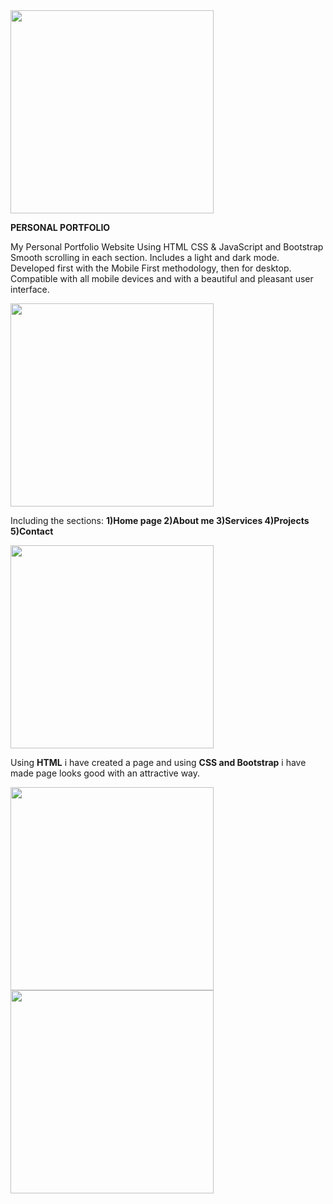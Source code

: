 
<img width="325" src="https://github.com/Ramreddy2748/My_Portfolio/assets/139142874/756fb0e1-3c7c-4fe2-b361-b2ce2082aadc">


**PERSONAL PORTFOLIO**


My Personal Portfolio Website Using HTML CSS & JavaScript and Bootstrap
Smooth scrolling in each section.
Includes a light and dark mode.
Developed first with the Mobile First methodology, then for desktop.
Compatible with all mobile devices and with a beautiful and pleasant user interface.

<img width="325" src="https://github.com/Ramreddy2748/My_Portfolio/assets/139142874/5d8e918b-f551-490d-b2b1-e25de798d3c1">


Including the sections:
**1)Home page
2)About me
3)Services
4)Projects
5)Contact**

<img width="325" src="https://github.com/Ramreddy2748/My_Portfolio/assets/139142874/ef0ca31b-5619-4406-953f-a1ecca55ab16">

Using **HTML** i have created a page  and using **CSS and Bootstrap** i have made page looks good with an attractive way.



<img width="325" src="https://github.com/Ramreddy2748/My_Portfolio/assets/139142874/6aa5989c-916b-4a0a-9855-916e4997a1a4">

<img width="325" src="https://github.com/Ramreddy2748/My_Portfolio/assets/139142874/3a174cc9-691a-4d62-a2d1-35031e2c08c5">


